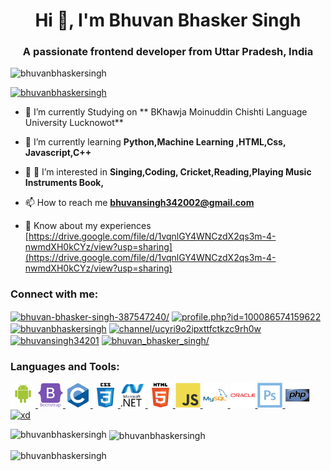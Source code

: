 <h1 align="center">Hi 👋, I'm Bhuvan Bhasker Singh</h1>
<h3 align="center">A passionate frontend developer from Uttar Pradesh, India</h3>

<p align="left"> <img src="https://komarev.com/ghpvc/?username=bhuvanbhaskersingh&label=Profile%20views&color=0e75b6&style=flat" alt="bhuvanbhaskersingh" /> </p>

<p align="left"> <a href="https://github.com/ryo-ma/github-profile-trophy"><img src="https://github-profile-trophy.vercel.app/?username=bhuvanbhaskersingh" alt="bhuvanbhaskersingh" /></a> </p>

- 🔭 I’m currently Studying on ** BKhawja Moinuddin Chishti Language University Lucknowot**

- 🌱 I’m currently learning **Python,Machine Learning ,HTML,Css, Javascript,C++**

- 👯 👀 I’m interested in **Singing,Coding, Cricket,Reading,Playing Music Instruments Book,**

- 📫 How to reach me **bhuvansingh342002@gmail.com**

- 📄 Know about my experiences [https://drive.google.com/file/d/1vqnlGY4WNCzdX2qs3m-4-nwmdXH0kCYz/view?usp=sharing](https://drive.google.com/file/d/1vqnlGY4WNCzdX2qs3m-4-nwmdXH0kCYz/view?usp=sharing)

<h3 align="left">Connect with me:</h3>
<p align="left">
<a href="https://linkedin.com/in/bhuvan-bhasker-singh-387547240/" target="blank"><img align="center" src="https://raw.githubusercontent.com/rahuldkjain/github-profile-readme-generator/master/src/images/icons/Social/linked-in-alt.svg" alt="bhuvan-bhasker-singh-387547240/" height="30" width="40" /></a>
<a href="https://fb.com/profile.php?id=100086574159622" target="blank"><img align="center" src="https://raw.githubusercontent.com/rahuldkjain/github-profile-readme-generator/master/src/images/icons/Social/facebook.svg" alt="profile.php?id=100086574159622" height="30" width="40" /></a>
<a href="https://instagram.com/bhuvanbhaskersingh" target="blank"><img align="center" src="https://raw.githubusercontent.com/rahuldkjain/github-profile-readme-generator/master/src/images/icons/Social/instagram.svg" alt="bhuvanbhaskersingh" height="30" width="40" /></a>
<a href="https://www.youtube.com/c/channel/ucyri9o2ipxttfctkzc9rh0w" target="blank"><img align="center" src="https://raw.githubusercontent.com/rahuldkjain/github-profile-readme-generator/master/src/images/icons/Social/youtube.svg" alt="channel/ucyri9o2ipxttfctkzc9rh0w" height="30" width="40" /></a>
<a href="https://www.hackerrank.com/bhuvansingh34201" target="blank"><img align="center" src="https://raw.githubusercontent.com/rahuldkjain/github-profile-readme-generator/master/src/images/icons/Social/hackerrank.svg" alt="bhuvansingh34201" height="30" width="40" /></a>
<a href="https://www.leetcode.com/bhuvan_bhasker_singh/" target="blank"><img align="center" src="https://raw.githubusercontent.com/rahuldkjain/github-profile-readme-generator/master/src/images/icons/Social/leet-code.svg" alt="bhuvan_bhasker_singh/" height="30" width="40" /></a>
</p>

<h3 align="left">Languages and Tools:</h3>
<p align="left"> <a href="https://developer.android.com" target="_blank" rel="noreferrer"> <img src="https://raw.githubusercontent.com/devicons/devicon/master/icons/android/android-original-wordmark.svg" alt="android" width="40" height="40"/> </a> <a href="https://getbootstrap.com" target="_blank" rel="noreferrer"> <img src="https://raw.githubusercontent.com/devicons/devicon/master/icons/bootstrap/bootstrap-plain-wordmark.svg" alt="bootstrap" width="40" height="40"/> </a> <a href="https://www.cprogramming.com/" target="_blank" rel="noreferrer"> <img src="https://raw.githubusercontent.com/devicons/devicon/master/icons/c/c-original.svg" alt="c" width="40" height="40"/> </a> <a href="https://www.w3schools.com/css/" target="_blank" rel="noreferrer"> <img src="https://raw.githubusercontent.com/devicons/devicon/master/icons/css3/css3-original-wordmark.svg" alt="css3" width="40" height="40"/> </a> <a href="https://dotnet.microsoft.com/" target="_blank" rel="noreferrer"> <img src="https://raw.githubusercontent.com/devicons/devicon/master/icons/dot-net/dot-net-original-wordmark.svg" alt="dotnet" width="40" height="40"/> </a> <a href="https://www.w3.org/html/" target="_blank" rel="noreferrer"> <img src="https://raw.githubusercontent.com/devicons/devicon/master/icons/html5/html5-original-wordmark.svg" alt="html5" width="40" height="40"/> </a> <a href="https://developer.mozilla.org/en-US/docs/Web/JavaScript" target="_blank" rel="noreferrer"> <img src="https://raw.githubusercontent.com/devicons/devicon/master/icons/javascript/javascript-original.svg" alt="javascript" width="40" height="40"/> </a> <a href="https://www.mysql.com/" target="_blank" rel="noreferrer"> <img src="https://raw.githubusercontent.com/devicons/devicon/master/icons/mysql/mysql-original-wordmark.svg" alt="mysql" width="40" height="40"/> </a> <a href="https://www.oracle.com/" target="_blank" rel="noreferrer"> <img src="https://raw.githubusercontent.com/devicons/devicon/master/icons/oracle/oracle-original.svg" alt="oracle" width="40" height="40"/> </a> <a href="https://www.photoshop.com/en" target="_blank" rel="noreferrer"> <img src="https://raw.githubusercontent.com/devicons/devicon/master/icons/photoshop/photoshop-line.svg" alt="photoshop" width="40" height="40"/> </a> <a href="https://www.php.net" target="_blank" rel="noreferrer"> <img src="https://raw.githubusercontent.com/devicons/devicon/master/icons/php/php-original.svg" alt="php" width="40" height="40"/> </a> <a href="https://www.adobe.com/products/xd.html" target="_blank" rel="noreferrer"> <img src="https://cdn.worldvectorlogo.com/logos/adobe-xd.svg" alt="xd" width="40" height="40"/> </a> </p>

<p><img align="left" src="https://github-readme-stats.vercel.app/api/top-langs?username=bhuvanbhaskersingh&show_icons=true&locale=en&layout=compact" alt="bhuvanbhaskersingh" /></p>

<p>&nbsp;<img align="center" src="https://github-readme-stats.vercel.app/api?username=bhuvanbhaskersingh&show_icons=true&locale=en" alt="bhuvanbhaskersingh" /></p>

<p><img align="center" src="https://github-readme-streak-stats.herokuapp.com/?user=bhuvanbhaskersingh&" alt="bhuvanbhaskersingh" /></p>
